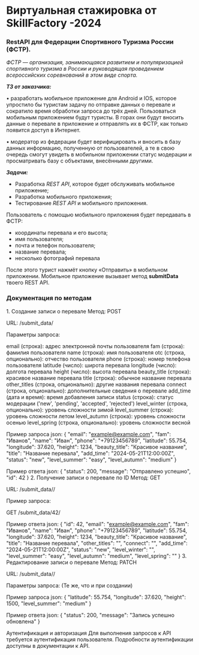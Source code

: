 <h1><span>Виртуальная стажировка от SkillFactory -2024&nbsp;</span></h1>
<h3><span>RestAPI для Федерации Спортивного Туризма России (ФСТР).</span></h3>

<p><em>ФСТР &mdash; организация, занимающаяся развитием и популяризацией спортивного туризма в России и руководящая проведением всероссийских соревнований в этом виде спорта.</em></p>

<p><strong><em>ТЗ от заказчика:</em></strong></p>

• разработать мобильное приложение для Android и IOS, которое упростило бы туристам задачу по отправке данных о перевале и сократило время обработки запроса до трёх дней. Пользоваться мобильным приложением будут туристы. В горах они будут вносить данные о перевале в приложение и отправлять их в ФСТР, как только появится доступ в Интернет.

• модератор из федерации будет верифицировать и вносить в базу данных информацию, полученную от пользователей, а те в свою очередь смогут увидеть в мобильном приложении статус модерации и просматривать базу с объектами, внесёнными другими.

<p><em><strong>Задачи:</strong></em></p>

<ul dir="auto">
<li>Разработка<span>&nbsp;</span><em>REST</em><span>&nbsp;</span><em>API</em>, которое будет обслуживать мобильное приложение;</li>
<li>Разработка мобильного приложения;</li>
<li>Тестирование<span>&nbsp;</span><em>REST</em><span>&nbsp;</span><em>API</em><span>&nbsp;</span>и мобильного приложения.</li>
</ul>
Пользователь с помощью мобильного приложения будет передавать в ФСТР:


- координаты перевала и его высота;
- имя пользователя;
- почта и телефон пользователя;
- название перевала;
- несколько фотографий перевала

После этого турист нажмёт кнопку «Отправить» в мобильном приложении. Мобильное приложение вызывает метод **submitData** твоего REST API.

<h3><span>Документация по методам</span></h3>
1. Создание записи о перевале
Метод: POST

URL: /submit_data/

Параметры запроса:

email (строка): адрес электронной почты пользователя
fam (строка): фамилия пользователя
name (строка): имя пользователя
otc (строка, опционально): отчество пользователя
phone (строка): номер телефона пользователя
latitude (число): широта перевала
longitude (число): долгота перевала
height (число): высота перевала
beauty_title (строка): красивое название перевала
title (строка): обычное название перевала
other_titles (строка, опционально): другие названия перевала
connect (строка, опционально): дополнительные сведения о перевале
add_time (дата и время): время добавления записи
status (строка): статус модерации ('new', 'pending', 'accepted', 'rejected')
level_winter (строка, опционально): уровень сложности зимой
level_summer (строка): уровень сложности летом
level_autumn (строка): уровень сложности осенью
level_spring (строка, опционально): уровень сложности весной  

Пример запроса json:
{
    "email": "example@example.com",
    "fam": "Иванов",
    "name": "Иван",
    "phone": "+79123456789",
    "latitude": 55.754,
    "longitude": 37.620,
    "height": 1234,
    "beauty_title": "Красивое название",
    "title": "Название перевала",
    "add_time": "2024-05-21T12:00:00Z",
    "status": "new",
    "level_summer": "easy",
    "level_autumn": "medium"
}

Пример ответа json:
{
    "status": 200,
    "message": "Отправлено успешно",
    "id": 42
}
2. Получение записи о перевале по ID
Метод: GET

URL: /submit_data/<id>/

Пример запроса:

GET /submit_data/42/

Пример ответа json:
{
    "id": 42,
    "email": "example@example.com",
    "fam": "Иванов",
    "name": "Иван",
    "phone": "+79123456789",
    "latitude": 55.754,
    "longitude": 37.620,
    "height": 1234,
    "beauty_title": "Красивое название",
    "title": "Название перевала",
    "other_titles": "",
    "connect": "",
    "add_time": "2024-05-21T12:00:00Z",
    "status": "new",
    "level_winter": "",
    "level_summer": "easy",
    "level_autumn": "medium",
    "level_spring": ""
}
3. Редактирование записи о перевале
Метод: PATCH

URL: /submit_data/<id>/

Параметры запроса: (Те же, что и при создании)

Пример запроса json:
{
    "latitude": 55.754,
    "longitude": 37.620,
    "height": 1500,
    "level_summer": "medium"
}

Пример ответа json:
{
    "status": 200,
    "message": "Запись успешно обновлена"
}

Аутентификация и авторизация
Для выполнения запросов к API требуется аутентификация пользователя. Подробности аутентификации доступны в документации к API.